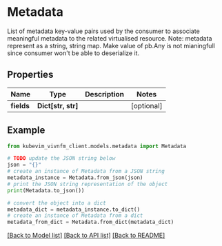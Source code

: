 # Metadata

List of metadata key-value pairs used by the consumer to associate meaningful metadata to the related virtualised resource. Note: metadata represent as a string, string map. Make value of pb.Any is not mianingfull since consumer won't be able to deserialize it.

## Properties

Name | Type | Description | Notes
------------ | ------------- | ------------- | -------------
**fields** | **Dict[str, str]** |  | [optional] 

## Example

```python
from kubevim_vivnfm_client.models.metadata import Metadata

# TODO update the JSON string below
json = "{}"
# create an instance of Metadata from a JSON string
metadata_instance = Metadata.from_json(json)
# print the JSON string representation of the object
print(Metadata.to_json())

# convert the object into a dict
metadata_dict = metadata_instance.to_dict()
# create an instance of Metadata from a dict
metadata_from_dict = Metadata.from_dict(metadata_dict)
```
[[Back to Model list]](../README.md#documentation-for-models) [[Back to API list]](../README.md#documentation-for-api-endpoints) [[Back to README]](../README.md)


